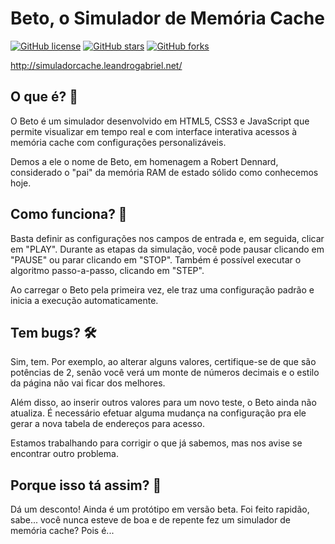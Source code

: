 # Beto, o Simulador de Memória Cache
[![GitHub license](https://img.shields.io/github/license/leo150250/simuladorCache?style=plastic)](https://github.com/leo150250/simuladorCache/blob/main/LICENSE) [![GitHub stars](https://img.shields.io/github/stars/leo150250/simuladorCache?style=plastic)](https://github.com/leo150250/simuladorCache/stargazers) [![GitHub forks](https://img.shields.io/github/forks/leo150250/simuladorCache?style=plastic)](https://github.com/leo150250/simuladorCache/network)

http://simuladorcache.leandrogabriel.net/

## O que é? 🤨

O Beto é um simulador desenvolvido em HTML5, CSS3 e JavaScript que permite visualizar em tempo real e com interface interativa acessos à memória cache com configurações personalizáveis.

Demos a ele o nome de Beto, em homenagem a Robert Dennard, considerado o "pai" da memória RAM de estado sólido como conhecemos hoje.

## Como funciona? 🤔

Basta definir as configurações nos campos de entrada e, em seguida, clicar em "PLAY". Durante as etapas da simulação, você pode pausar clicando em "PAUSE" ou parar clicando em "STOP". Também é possível executar o algoritmo passo-a-passo, clicando em "STEP".

Ao carregar o Beto pela primeira vez, ele traz uma configuração padrão e inicia a execução automaticamente.

## Tem bugs? 🛠

Sim, tem. Por exemplo, ao alterar alguns valores, certifique-se de que são potências de 2, senão você verá um monte de números decimais e o estilo da página não vai ficar dos melhores.

Além disso, ao inserir outros valores para um novo teste, o Beto ainda não atualiza. É necessário efetuar alguma mudança na configuração pra ele gerar a nova tabela de endereços para acesso.

Estamos trabalhando para corrigir o que já sabemos, mas nos avise se encontrar outro problema.

## Porque isso tá assim? 🤣

Dá um desconto! Ainda é um protótipo em versão beta. Foi feito rapidão, sabe... você nunca esteve de boa e de repente fez um simulador de memória cache? Pois é...
